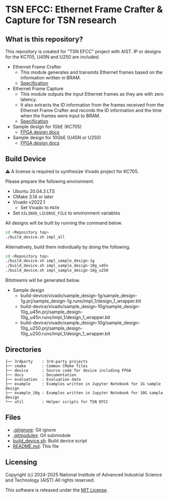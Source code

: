 # TSN EFCC: Ethernet Frame Crafter & Capture for TSN research

## What is this repository?

This repository is created for "TSN EFCC" project with AIST.
IP or designs for the KC705, U45N and U250 are included.

- Ethernet Frame Crafter
  - This module generates and transmits Ethernet frames based on the information written in BRAM.
  - [Specification](./docs/ef_crafter/specification.md)
- Ethernet Frame Capture
  - This module outputs the input Ethernet frames as they are with zero latency.
  - It also extracts the ID information from the frames received from the Ethernet Frame Crafter and records the ID information and the time when the frames were input to BRAM.
  - [Specification](./docs/ef_apture/specification.md)
- Sample design for 1GbE (KC705)
  - [FPGA design docs](./docs/sample_design-1g/design_top.md)
- Sample design for 10GbE (U45N or U250)
  - [FPGA design docs](./docs/sample_design-10g/design_top.md)

## Build Device

⚠️ A license is required to synthesize Vivado project for KC705.

Please prepare the following environment.

- Ubuntu 20.04.3 LTS
- CMake 3.14 or later
- Vivado v2022.1
  - Set Vivado to `PATH`
- Set `XILINXD_LICENSE_FILE` to environment variables

All designs will be built by running the command below.

```sh
cd <Repository top>
./build_device.sh impl_all
```

Alternatively, build them individually by doing the following.

```sh
cd <Repository top>
./build_device.sh impl_sample_design-1g
./build_device.sh impl_sample_design-10g_u45n
./build_device.sh impl_sample_design-10g_u250
```

Bitstreams will be generated below.

- Sample design
  - build-device/vivado/sample_design-1g/sample_design-1g.prj/sample_design-1g.runs/impl_1/design_1_wrapper.bit
  - build-device/vivado/sample_design-10g/sample_design-10g_u45n.prj/sample_design-10g_u45n.runs/impl_1/design_1_wrapper.bit
  - build-device/vivado/sample_design-10g/sample_design-10g_u250.prj/sample_design-10g_u250.runs/impl_1/design_1_wrapper.bit

## Directories

```
├── 3rdparty    : 3rd-party projects
├── cmake       : Common CMake files
├── device      : Source code for device including FPGA
├── docs        : Documentation
├── evaluation  : Evaluation data
├── example     : Examples written in Jupyter Notebook for 1G sample design
├── example_10g : Examples written in Jupyter Notebook for 10G sample design
└── util        : Helper scripts for TSN EFCC
```

## Files

- [.gitignore](./.gitignore): Git ignore
- [.gitmodules](./.gitmodules): Git submodule
- [build_device.sh](./build_device.sh): Build device script
- [README.md](./README.md): This file

## Licensing

Copyright (c) 2024-2025 National Institute of Advanced Industrial Science and Technology (AIST)
All rights reserved.

This software is released under the [MIT License](LICENSE).
